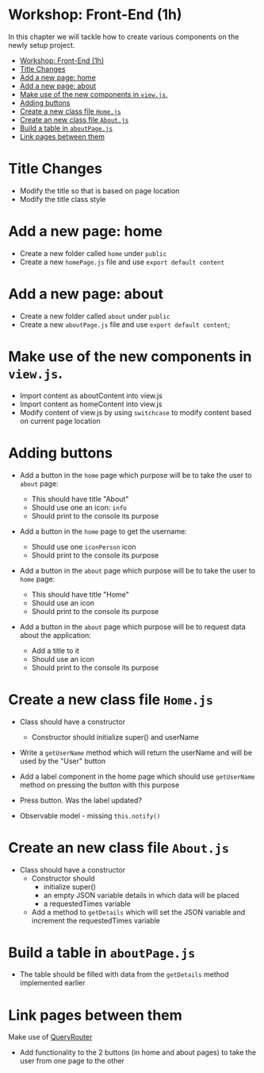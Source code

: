 # Workshop: Front-End (1h)
In this chapter we will tackle how to create various components on the newly setup project.

- [Workshop: Front-End (1h)](#workshop-front-end-1h)
- [Title Changes](#title-changes)
- [Add a new page: home](#add-a-new-page-home)
- [Add a new page: about](#add-a-new-page-about)
- [Make use of the new components in `view.js`.](#make-use-of-the-new-components-in-viewjs)
- [Adding buttons](#adding-buttons)
- [Create a new class file `Home.js`](#create-a-new-class-file-homejs)
- [Create an new class file `About.js`](#create-an-new-class-file-aboutjs)
- [Build a table in `aboutPage.js`](#build-a-table-in-aboutpagejs)
- [Link pages between them](#link-pages-between-them)

# Title Changes
* Modify the title so that is based on page location
* Modify the title class style

# Add a new page: home
* Create a new folder called `home` under `public`
* Create a new `homePage.js` file and use `export default content`

# Add a new page: about
* Create a new folder called `about` under `public`
* Create a new `aboutPage.js` file and use `export default content`;

# Make use of the new components in `view.js`. 
* Import content as aboutContent into view.js
* Import content as homeContent into view.js
* Modify content of view.js by using `switchcase` to modify content based on current page location

# Adding buttons
* Add a button in the `home` page which purpose will be to take the user to `about` page:
  * This should have title "About"
  * Should use one an icon: `info`
  * Should print to the console its purpose

* Add a button in the `home` page to get the username:
  * Should use one `iconPerson` icon
  * Should print to the console its purpose
  
* Add a button in the `about` page which purpose will be to take the user to `home` page:
  * This should have title "Home"
  * Should use an icon
  * Should print to the console its purpose

* Add a button in the `about` page which purpose will be to request data about the application:
  * Add a title to it
  * Should use an icon
  * Should print to the console its purpose
  
# Create a new class file `Home.js`
* Class should have a constructor
  * Constructor should initialize super() and userName
* Write a `getUserName` method which will return the userName and will be used by the "User" button

* Add a label component in the home page which should use `getUserName` method on pressing the button with this purpose
* Press button. Was the label updated?
* Observable model - missing `this.notify()`

# Create an new class file `About.js`
* Class should have a constructor
  * Constructor should 
    * initialize super()
    * an empty JSON variable details in which data will be placed
    * a requestedTimes variable
  * Add a method to `getDetails` which will set the JSON variable and increment the requestedTimes variable

#  Build a table in `aboutPage.js`
* The table should be filled with data from the `getDetails` method implemented earlier

# Link pages between them
Make use of [QueryRouter](https://github.com/AliceO2Group/WebUi/blob/dev/Framework/docs/guide/front-router.md)
* Add functionality to the 2 buttons (in home and about pages) to take the user from one page to the other
